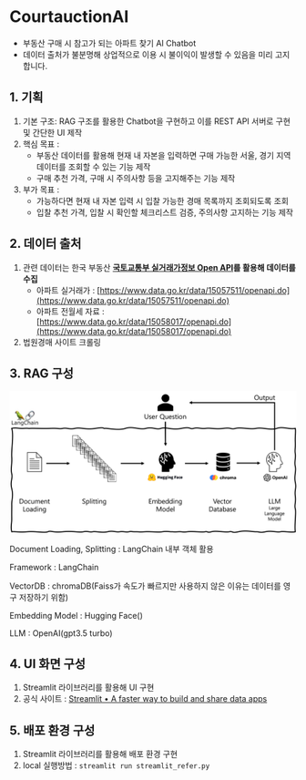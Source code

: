 # CourtauctionAI
* 부동산 구매 시 참고가 되는 아파트 찾기 AI Chatbot
* 데이터 출처가 불분명해 상업적으로 이용 시 불이익이 발생할 수 있음을 미리 고지합니다.


## 1. 기획

1. 기본 구조: RAG 구조를 활용한 Chatbot을 구현하고 이를 REST API 서버로 구현 및 간단한 UI 제작
2. 핵심 목표 : 
    - 부동산 데이터를 활용해 현재 내 자본을 입력하면 구매 가능한 서울, 경기 지역 데이터를 조회할 수 있는 기능 제작
    - 구매 추천 가격, 구매 시 주의사항 등을 고지해주는 기능 제작
3. 부가 목표 :
    - 가능하다면 현재 내 자본 입력 시 입찰 가능한 경매 목록까지 조회되도록 조회
    - 입찰 추천 가격, 입찰 시 확인할 체크리스트 검증, 주의사항 고지하는 기능 제작


## 2. 데이터 출처

1. 관련 데이터는 한국 부동산 **[국토교통부 실거래가정보 Open API](https://data.go.kr/dataset/3050988/openapi.do)를 활용해 데이터를 수집**
    - 아파트 실거래가 : [https://www.data.go.kr/data/15057511/openapi.do](https://www.data.go.kr/data/15057511/openapi.do)
    - 아파트 전월세 자료 : [https://www.data.go.kr/data/15058017/openapi.do](https://www.data.go.kr/data/15058017/openapi.do)
2. 법원경매 사이트 크롤링


## 3. RAG 구성

![RAG.png](./static_file/RAG.png)

Document Loading, Splitting : LangChain 내부 객체 활용

Framework : LangChain

VectorDB : chromaDB(Faiss가 속도가 빠르지만 사용하지 않은 이유는 데이터를 영구 저장하기 위함)

Embedding Model : Hugging Face()

LLM : OpenAI(gpt3.5 turbo)


## 4. UI 화면 구성

1. Streamlit 라이브러리를 활용해 UI 구현
2. 공식 사이트 : [Streamlit • A faster way to build and share data apps](https://streamlit.io/)
    

## 5. 배포 환경 구성

1. Streamlit 라이브러리를 활용해 배포 환경 구현
2. local 실행방법 : `streamlit run streamlit_refer.py`
